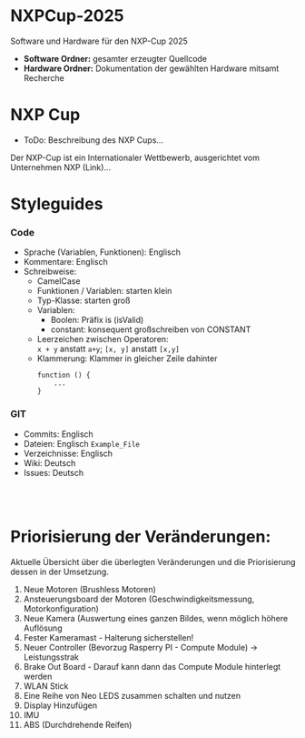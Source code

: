 # NXPCup-2025
Software und Hardware für den NXP-Cup 2025
- **Software Ordner:** gesamter erzeugter Quellcode
- **Hardware Ordner:** Dokumentation der gewählten Hardware mitsamt Recherche

# NXP Cup
- ToDo: Beschreibung des NXP Cups...

Der NXP-Cup ist ein Internationaler Wettbewerb, ausgerichtet vom Unternehmen NXP (Link)...

# Styleguides
### Code
- Sprache (Variablen, Funktionen): Englisch
- Kommentare: Englisch
- Schreibweise: 
    - CamelCase
    - Funktionen / Variablen: starten klein
    - Typ-Klasse: starten groß
    - Variablen:
        - Boolen: Präfix is (isValid)
        - constant: konsequent großschreiben von CONSTANT
    - Leerzeichen zwischen Operatoren:  
    ```x + y``` anstatt ```a+y```; ```[x, y]``` anstatt ```[x,y]```
    - Klammerung: Klammer in gleicher Zeile dahinter
        ```
        function () {
            ...
        }
        ```
### GIT
- Commits: Englisch
- Dateien: Englisch ```Example_File```
- Verzeichnisse: Englisch
- Wiki: Deutsch
- Issues: Deutsch

<br>
<br>

# Priorisierung der Veränderungen:
Aktuelle Übersicht über die überlegten Veränderungen und die Priorisierung dessen in der Umsetzung.

1. Neue Motoren (Brushless Motoren)
2. Ansteuerungsboard der Motoren (Geschwindigkeitsmessung, Motorkonfiguration)
3. Neue Kamera (Auswertung eines ganzen Bildes, wenn möglich höhere Auflösung
4. Fester Kameramast - Halterung sicherstellen!
5. Neuer Controller (Bevorzug Rasperry PI - Compute Module) → Leistungsstrak
6. Brake Out Board - Darauf kann dann das Compute Module hinterlegt werden
7. WLAN Stick
8. Eine Reihe von Neo LEDS zusammen schalten und nutzen
9. Display Hinzufügen
10. IMU
11. ABS (Durchdrehende Reifen)